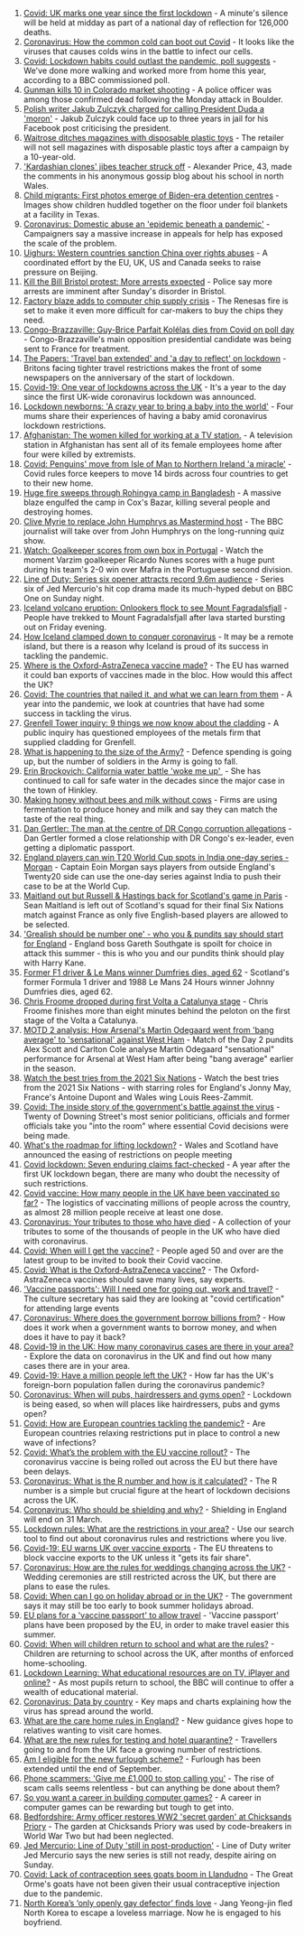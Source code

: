 1. [Covid: UK marks one year since the first lockdown](https://www.bbc.co.uk/news/uk-56491532) - A minute's silence will be held at midday as part of a national day of reflection for 126,000 deaths.
2. [Coronavirus: How the common cold can boot out Covid](https://www.bbc.co.uk/news/health-56483445) - It looks like the viruses that causes colds wins in the battle to infect our cells.
3. [Covid: Lockdown habits could outlast the pandemic, poll suggests](https://www.bbc.co.uk/news/uk-56490823) - We've done more walking and worked more from home this year, according to a BBC commissioned poll.
4. [Gunman kills 10 in Colorado market shooting](https://www.bbc.co.uk/news/world-us-canada-56492541) - A police officer was among those confirmed dead following the Monday attack in Boulder.
5. [Polish writer Jakub Zulczyk charged for calling President Duda a 'moron'](https://www.bbc.co.uk/news/world-europe-56491949) - Jakub Zulczyk could face up to three years in jail for his Facebook post criticising the president.
6. [Waitrose ditches magazines with disposable plastic toys](https://www.bbc.co.uk/news/business-56456170) - The retailer will not sell magazines with disposable plastic toys after a campaign by a 10-year-old.
7. ['Kardashian clones' jibes teacher struck off](https://www.bbc.co.uk/news/uk-wales-56490673) - Alexander Price, 43, made the comments in his anonymous gossip blog about his school in north Wales.
8. [Child migrants: First photos emerge of Biden-era detention centres](https://www.bbc.co.uk/news/world-us-canada-56491941) - Images show children huddled together on the floor under foil blankets at a facility in Texas.
9. [Coronavirus: Domestic abuse an 'epidemic beneath a pandemic'](https://www.bbc.co.uk/news/uk-56491643) - Campaigners say a massive increase in appeals for help has exposed the scale of the problem.
10. [Uighurs: Western countries sanction China over rights abuses](https://www.bbc.co.uk/news/world-europe-56487162) - A coordinated effort by the EU, UK, US and Canada seeks to raise pressure on Beijing.
11. [Kill the Bill Bristol protest: More arrests expected](https://www.bbc.co.uk/news/uk-england-bristol-56461796) - Police say more arrests are imminent after Sunday's disorder in Bristol.
12. [Factory blaze adds to computer chip supply crisis](https://www.bbc.co.uk/news/technology-56486242) - The Renesas fire is set to make it even more difficult for car-makers to buy the chips they need.
13. [Congo-Brazzaville: Guy-Brice Parfait Kolélas dies from Covid on poll day](https://www.bbc.co.uk/news/world-africa-56474855) - Congo-Brazzaville's main opposition presidential candidate was being sent to France for treatment.
14. [The Papers: 'Travel ban extended' and 'a day to reflect' on lockdown](https://www.bbc.co.uk/news/blogs-the-papers-56491971) - Britons facing tighter travel restrictions makes the front of some newspapers on the anniversary of the start of lockdown.
15. [Covid-19: One year of lockdowns across the UK](https://www.bbc.co.uk/news/uk-56490107) - It's a year to the day since the first UK-wide coronavirus lockdown was announced.
16. [Lockdown newborns: 'A crazy year to bring a baby into the world'](https://www.bbc.co.uk/news/uk-scotland-56484706) - Four mums share their experiences of having a baby amid coronavirus lockdown restrictions.
17. [Afghanistan: The women killed for working at a TV station.](https://www.bbc.co.uk/news/world-asia-56488749) - A television station in Afghanistan has sent all of its female employees home after four were killed by extremists.
18. [Covid: Penguins' move from Isle of Man to Northern Ireland 'a miracle'](https://www.bbc.co.uk/news/world-europe-isle-of-man-56489503) - Covid rules force keepers to move 14 birds across four countries to get to their new home.
19. [Huge fire sweeps through Rohingya camp in Bangladesh](https://www.bbc.co.uk/news/56490348) - A massive blaze engulfed the camp in Cox's Bazar, killing several people and destroying homes.
20. [Clive Myrie to replace John Humphrys as Mastermind host](https://www.bbc.co.uk/news/newsbeat-56484185) - The BBC journalist will take over from John Humphrys on the long-running quiz show.
21. [Watch: Goalkeeper scores from own box in Portugal](https://www.bbc.co.uk/sport/av/football/56491023) - Watch the moment Varzim goalkeeper Ricardo Nunes scores with a huge punt during his team's 2-0 win over Mafra in the Portuguese second division.
22. [Line of Duty: Series six opener attracts record 9.6m audience](https://www.bbc.co.uk/news/entertainment-arts-56482757) - Series six of Jed Mercurio's hit cop drama made its much-hyped debut on BBC One on Sunday night.
23. [Iceland volcano eruption: Onlookers flock to see Mount Fagradalsfjall](https://www.bbc.co.uk/news/world-europe-56482798) - People have trekked to Mount Fagradalsfjall after lava started bursting out on Friday evening.
24. [How Iceland clamped down to conquer coronavirus](https://www.bbc.co.uk/news/world-europe-56412790) - It may be a remote island, but there is a reason why Iceland is proud of its success in tackling the pandemic.
25. [Where is the Oxford-AstraZeneca vaccine made?](https://www.bbc.co.uk/news/56483766) - The EU has warned it could ban exports of vaccines made in the bloc. How would this affect the UK?
26. [Covid: The countries that nailed it, and what we can learn from them](https://www.bbc.co.uk/news/uk-56455030) - A year into the pandemic, we look at countries that have had some success in tackling the virus.
27. [Grenfell Tower inquiry: 9 things we now know about the cladding](https://www.bbc.co.uk/news/uk-56403431) - A public inquiry has questioned employees of the metals firm that supplied cladding for Grenfell.
28. [What is happening to the size of the Army?](https://www.bbc.co.uk/news/uk-42774738) - Defence spending is going up, but the number of soldiers in the Army is going to fall.
29. [Erin Brockovich: California water battle 'woke me up' ](https://www.bbc.co.uk/news/world-us-canada-56462793) - She has continued to call for safe water in the decades since the major case in the town of Hinkley.
30. [Making honey without bees and milk without cows](https://www.bbc.co.uk/news/business-56154143) - Firms are using fermentation to produce honey and milk and say they can match the taste of the real thing.
31. [Dan Gertler: The man at the centre of DR Congo corruption allegations](https://www.bbc.co.uk/news/world-africa-56444576) - Dan Gertler formed a close relationship with DR Congo's ex-leader, even getting a diplomatic passport.
32. [England players can win T20 World Cup spots in India one-day series - Morgan](https://www.bbc.co.uk/sport/cricket/56472575) - Captain Eoin Morgan says players from outside England's Twenty20 side can use the one-day series against India to push their case to be at the World Cup.
33. [Maitland out but Russell & Hastings back for Scotland's game in Paris](https://www.bbc.co.uk/sport/rugby-union/56469834) - Sean Maitland is left out of Scotland's squad for their final Six Nations match against France as only five English-based players are allowed to be selected.
34. ['Grealish should be number one' - who you & pundits say should start for England](https://www.bbc.co.uk/sport/football/56487138) - England boss Gareth Southgate is spoilt for choice in attack this summer - this is who you and our pundits think should play with Harry Kane.
35. [Former F1 driver & Le Mans winner Dumfries dies, aged 62](https://www.bbc.co.uk/sport/formula1/56487859) - Scotland's former Formula 1 driver and 1988 Le Mans 24 Hours winner Johnny Dumfries dies, aged 62.
36. [Chris Froome dropped during first Volta a Catalunya stage](https://www.bbc.co.uk/sport/cycling/56470711) - Chris Froome finishes more than eight minutes behind the peloton on the first stage of the Volta a Catalunya.
37. [MOTD 2 analysis: How Arsenal's Martin Odegaard went from 'bang average' to 'sensational' against West Ham](https://www.bbc.co.uk/sport/av/football/56483327) - Match of the Day 2 pundits Alex Scott and Carlton Cole analyse Martin Odegaard "sensational" performance for Arsenal at West Ham after being "bang average" earlier in the season.
38. [Watch the best tries from the 2021 Six Nations](https://www.bbc.co.uk/sport/av/rugby-union/56477940) - Watch the best tries from the 2021 Six Nations - with starring roles for England's Jonny May, France's Antoine Dupont and Wales wing Louis Rees-Zammit.
39. [Covid: The inside story of the government's battle against the virus](https://www.bbc.co.uk/news/uk-politics-56361599) - Twenty of Downing Street's most senior politicians, officials and former officials take you "into the room" where essential Covid decisions were being made.
40. [What's the roadmap for lifting lockdown?](https://www.bbc.co.uk/news/explainers-52530518) - Wales and Scotland have announced the easing of restrictions on people meeting
41. [Covid lockdown: Seven enduring claims fact-checked](https://www.bbc.co.uk/news/55949640) - A year after the first UK lockdown began, there are many who doubt the necessity of such restrictions.
42. [Covid vaccine: How many people in the UK have been vaccinated so far?](https://www.bbc.co.uk/news/health-55274833) - The logistics of vaccinating millions of people across the country, as almost 28 million people receive at least one dose.
43. [Coronavirus: Your tributes to those who have died](https://www.bbc.co.uk/news/uk-52676411) - A collection of your tributes to some of the thousands of people in the UK who have died with coronavirus.
44. [Covid: When will I get the vaccine?](https://www.bbc.co.uk/news/health-55045639) - People aged 50 and over are the latest group to be invited to book their Covid vaccine.
45. [Covid: What is the Oxford-AstraZeneca vaccine?](https://www.bbc.co.uk/news/health-55302595) - The Oxford-AstraZeneca vaccines should save many lives, say experts.
46. ['Vaccine passports': Will I need one for going out, work and travel?](https://www.bbc.co.uk/news/explainers-55718553) - The culture secretary has said they are looking at "covid certification" for attending large events
47. [Coronavirus: Where does the government borrow billions from?](https://www.bbc.co.uk/news/business-50504151) - How does it work when a government wants to borrow money, and when does it have to pay it back?
48. [Covid-19 in the UK: How many coronavirus cases are there in your area?](https://www.bbc.co.uk/news/uk-51768274) - Explore the data on coronavirus in the UK and find out how many cases there are in your area.
49. [Covid-19: Have a million people left the UK?](https://www.bbc.co.uk/news/uk-56435100) - How far has the UK's foreign-born population fallen during the coronavirus pandemic?
50. [Coronavirus: When will pubs, hairdressers and gyms open?](https://www.bbc.co.uk/news/explainers-53349989) - Lockdown is being eased, so when will places like hairdressers, pubs and gyms open?
51. [Covid: How are European countries tackling the pandemic?](https://www.bbc.co.uk/news/explainers-53640249) - Are European countries relaxing restrictions put in place to control a new wave of infections?
52. [Covid: What’s the problem with the EU vaccine rollout?](https://www.bbc.co.uk/news/explainers-52380823) - The coronavirus vaccine is being rolled out across the EU but there have been delays.
53. [Coronavirus: What is the R number and how is it calculated?](https://www.bbc.co.uk/news/health-52473523) - The R number is a simple but crucial figure at the heart of lockdown decisions across the UK.
54. [Coronavirus: Who should be shielding and why?](https://www.bbc.co.uk/news/health-51997151) - Shielding in England will end on 31 March.
55. [Lockdown rules: What are the restrictions in your area?](https://www.bbc.co.uk/news/uk-54373904) - Use our search tool to find out about coronavirus rules and restrictions where you live.
56. [Covid-19: EU warns UK over vaccine exports](https://www.bbc.co.uk/news/45877605) - The EU threatens to block vaccine exports to the UK unless it "gets its fair share".
57. [Coronavirus: How are the rules for weddings changing across the UK?](https://www.bbc.co.uk/news/explainers-52811509) - Wedding ceremonies are still restricted across the UK, but there are plans to ease the rules.
58. [Covid: When can I go on holiday abroad or in the UK?](https://www.bbc.co.uk/news/explainers-52646738) - The government says it may still be too early to book summer holidays abroad.
59. [EU plans for a 'vaccine passport' to allow travel](https://www.bbc.co.uk/news/world-europe-56436910) - 'Vaccine passport' plans have been proposed by the EU, in order to make travel easier this summer.
60. [Covid: When will children return to school and what are the rules?](https://www.bbc.co.uk/news/education-51643556) - Children are returning to school across the UK, after months of enforced home-schooling.
61. [Lockdown Learning: What educational resources are on TV, iPlayer and online?](https://www.bbc.co.uk/news/education-55591821) - As most pupils return to school, the BBC will continue to offer a wealth of educational material.
62. [Coronavirus: Data by country](https://www.bbc.co.uk/news/world-51235105) - Key maps and charts explaining how the virus has spread around the world.
63. [What are the care home rules in England?](https://www.bbc.co.uk/news/explainers-53503712) - New guidance gives hope to relatives wanting to visit care homes.
64. [What are the new rules for testing and hotel quarantine?](https://www.bbc.co.uk/news/explainers-52544307) - Travellers going to and from the UK face a growing number of restrictions.
65. [Am I eligible for the new furlough scheme?](https://www.bbc.co.uk/news/explainers-52135342) - Furlough has been extended until the end of September.
66. [Phone scammers: 'Give me £1,000 to stop calling you'](https://www.bbc.co.uk/news/technology-56334466) - The rise of scam calls seems relentless - but can anything be done about them?
67. [So you want a career in building computer games?](https://www.bbc.co.uk/news/business-56320899) - A career in computer games can be rewarding but tough to get into.
68. [Bedfordshire: Army officer restores WW2 'secret garden' at Chicksands Priory](https://www.bbc.co.uk/news/uk-england-beds-bucks-herts-56442771) - The garden at Chicksands Priory was used by code-breakers in World War Two but had been neglected.
69. [Jed Mercurio: Line of Duty 'still in post-production'](https://www.bbc.co.uk/news/entertainment-arts-56408763) - Line of Duty writer Jed Mercurio says the new series is still not ready, despite airing on Sunday.
70. [Covid: Lack of contraception sees goats boom in Llandudno](https://www.bbc.co.uk/news/uk-wales-56423211) - The Great Orme's goats have not been given their usual contraceptive injection due to the pandemic.
71. [North Korea’s ‘only openly gay defector’ finds love](https://www.bbc.co.uk/news/world-asia-56323825) - Jang Yeong-jin fled North Korea to escape a loveless marriage. Now he is engaged to his boyfriend.

